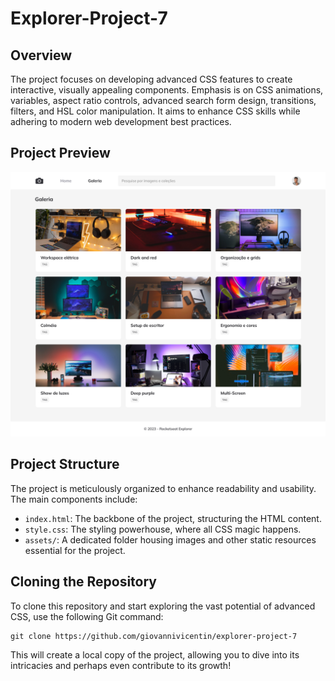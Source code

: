 # Explorer-Project-7

## Overview

The project focuses on developing advanced CSS features to create interactive, visually appealing components. Emphasis is on CSS animations, variables, aspect ratio controls, advanced search form design, transitions, filters, and HSL color manipulation. It aims to enhance CSS skills while adhering to modern web development best practices.

## Project Preview

![Project Preview](assets\project.png)

## Project Structure

The project is meticulously organized to enhance readability and usability. The main components include:

- `index.html`: The backbone of the project, structuring the HTML content.
- `style.css`: The styling powerhouse, where all CSS magic happens.
- `assets/`: A dedicated folder housing images and other static resources essential for the project.

## Cloning the Repository

To clone this repository and start exploring the vast potential of advanced CSS, use the following Git command:

```
git clone https://github.com/giovannivicentin/explorer-project-7
```

This will create a local copy of the project, allowing you to dive into its intricacies and perhaps even contribute to its growth!
